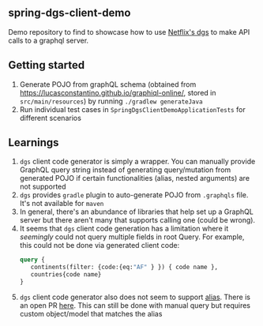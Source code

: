 ## spring-dgs-client-demo

Demo repository to find to showcase how to
use [Netflix's dgs](https://netflix.github.io/dgs/)
to make API calls to a graphql server.

## Getting started

1. Generate POJO from graphQL schema (obtained
   from https://lucasconstantino.github.io/graphiql-online/, stored
   in `src/main/resources`) by running `./gradlew generateJava`
1. Run individual test cases in `SpringDgsClientDemoApplicationTests` for different
   scenarios

## Learnings

1. `dgs` client code generator is simply a wrapper. You can manually provide
   GraphQL query string instead of generating query/mutation from generated POJO
   if certain functionalities (alias, nested arguments) are not supported
1. `dgs` provides `gradle` plugin to auto-generate POJO from `.graphqls`
   file. It's not available for `maven`
1. In general, there's an abundance of libraries that help set up a GraphQL
   server but there aren't many that supports calling one (could be wrong).
1. It seems that `dgs` client code generation has a limitation where it _seemingly_ could not query multiple fields in root Query. For example,
   this could not be done via generated client code:
   ```graphql
   query {
      continents(filter: {code:{eq:"AF" } }) { code name }, 
      countries{code name}
   }
   ```
1. `dgs` client code generator also does not seem to
   support [alias](https://graphql.org/learn/queries/#aliases). There is an open
   PR [here](https://github.com/Netflix/dgs-codegen/issues/64). This can still
   be done with manual query but requires custom object/model that matches the
   alias
